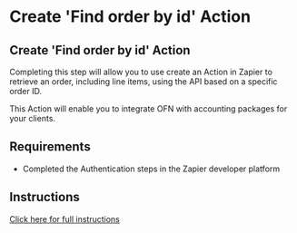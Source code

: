 # Create 'Find order by id' Action

## Create 'Find order by id' Action

Completing this step will allow you to use create an Action in Zapier to retrieve an order, including line items, using the API based on a specific order ID.

This Action will enable you to integrate OFN with accounting packages for your clients.

## Requirements

* Completed the Authentication steps in the Zapier developer platform

## Instructions

[Click here for full instructions](https://docs.google.com/document/d/1IkRLjvUA6bniGwOrEqi23EhmEbQbgnXg5ZUs6UlC3HI/edit#heading=h.8bnvwobsfldy)

